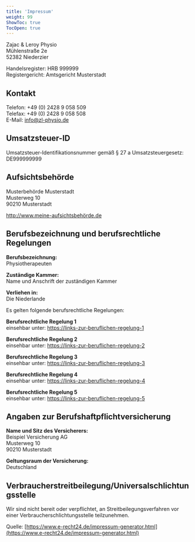 ```yaml
---
title: 'Impressum'
weight: 99
ShowToc: true
TocOpen: true
---
```


Zajac & Leroy Physio\
Mühlenstraße 2e\
52382 Niederzier

Handelsregister: HRB 999999\
Registergericht: Amtsgericht Musterstadt

## Kontakt

Telefon: +49 (0) 2428 9 058 509\
Telefax: +49 (0) 2428 9 058 508\
E-Mail: info@zl-physio.de

## Umsatzsteuer-ID

Umsatzsteuer-Identifikationsnummer gemäß §  27 a Umsatzsteuergesetz:\
DE999999999

## Aufsichtsbehörde

Musterbehörde Musterstadt\
Musterweg 10\
90210 Musterstadt

<a href="http://www.meine-aufsichtsbehörde.de" target="_blank" rel="noopener noreferrer">http://www.meine-aufsichtsbehörde.de</a>

## Berufsbezeichnung und berufsrechtliche Regelungen

**Berufsbezeichnung:**\
Physiotherapeuten

**Zuständige Kammer:**\
Name und Anschrift der zuständigen Kammer

**Verliehen in:**\
Die Niederlande

Es gelten folgende berufsrechtliche Regelungen:

**Berufsrechtliche Regelung 1**\
einsehbar unter: <a href="https://links-zur-beruflichen-regelung-1" target="_blank" rel="noopener noreferrer">https://links-zur-beruflichen-regelung-1</a>

**Berufsrechtliche Regelung 2**\
einsehbar unter: <a href="https://links-zur-beruflichen-regelung-2" target="_blank" rel="noopener noreferrer">https://links-zur-beruflichen-regelung-2</a>

**Berufsrechtliche Regelung 3**\
einsehbar unter: <a href="https://links-zur-beruflichen-regelung-3" target="_blank" rel="noopener noreferrer">https://links-zur-beruflichen-regelung-3</a>

**Berufsrechtliche Regelung 4**\
einsehbar unter: <a href="https://links-zur-beruflichen-regelung-4" target="_blank" rel="noopener noreferrer">https://links-zur-beruflichen-regelung-4</a>

**Berufsrechtliche Regelung 5**\
einsehbar unter: <a href="https://links-zur-beruflichen-regelung-5" target="_blank" rel="noopener noreferrer">https://links-zur-beruflichen-regelung-5</a>

## Angaben zur Berufshaftpflichtversicherung

**Name und Sitz des Versicherers:**\
Beispiel Versicherung AG\
Musterweg 10\
90210 Musterstadt

**Geltungsraum der Versicherung:**\
Deutschland

## Verbraucherstreitbeilegung/Universalschlichtungsstelle

Wir sind nicht bereit oder verpflichtet, an Streitbeilegungsverfahren vor einer Verbraucherschlichtungsstelle teilzunehmen.

Quelle: [https://www.e-recht24.de/impressum-generator.html](https://www.e-recht24.de/impressum-generator.html)
